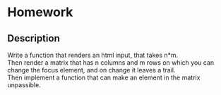 # Homework

## Description

Write a function that renders an html input, that takes n\*m.<br/> Then render a matrix that has n columns and m rows on which
you can change the focus element, and on change it leaves a trail.<br/> Then implement a function that can make an element in the matrix
unpassible.
